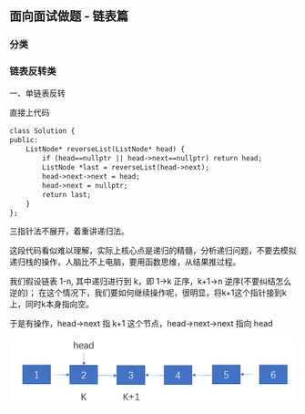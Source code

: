 ## 面向面试做题 - 链表篇

### 分类

### 链表反转类
一、单链表反转

直接上代码
```
class Solution {
public:
    ListNode* reverseList(ListNode* head) {
        if (head==nullptr || head->next==nullptr) return head;
        ListNode *last = reverseList(head->next);
        head->next->next = head;
        head->next = nullptr;
        return last;
    }
};
```

三指针法不展开，着重讲递归法。

这段代码看似难以理解，实际上核心点是递归的精髓，分析递归问题，不要去模拟递归栈的操作，人脑比不上电脑，要用函数思维，从结果推过程。

我们假设链表 1-n, 其中递归进行到 k，即 1->k 正序，k+1->n 逆序(不要纠结怎么逆的)；
在这个情况下，我们要如何继续操作呢，很明显，将k+1这个指针接到k上，同时k本身指向空。

于是有操作，head->next 指 k+1 这个节点，head->next->next 指向 head

![avatar](../../../static/images/2021/微信截图_20210818172906.png)